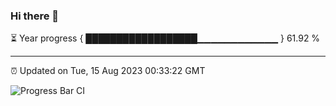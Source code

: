 ### Hi there 👋

⏳ Year progress { ██████████████████▁▁▁▁▁▁▁▁▁▁▁▁ } 61.92 %

---

⏰ Updated on Tue, 15 Aug 2023 00:33:22 GMT

![Progress Bar CI](https://github.com/Shyam-Makwana/GitHub-Actions-Demo/workflows/Progress%20Bar%20CI/badge.svg)
